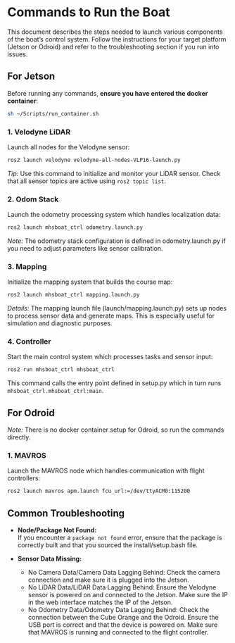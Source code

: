 # Commands to Run the Boat

This document describes the steps needed to launch various components of the boat’s control system. Follow the instructions for your target platform (Jetson or Odroid) and refer to the troubleshooting section if you run into issues.

## For Jetson

Before running any commands, **ensure you have entered the docker container**:

```bash
sh ~/Scripts/run_container.sh
```

### 1. Velodyne LiDAR

Launch all nodes for the Velodyne sensor:
  
```bash
ros2 launch velodyne velodyne-all-nodes-VLP16-launch.py
```

*Tip:* Use this command to initialize and monitor your LiDAR sensor. Check that all sensor topics are active using `ros2 topic list`.

### 2. Odom Stack

Launch the odometry processing system which handles localization data:

```bash
ros2 launch mhsboat_ctrl odometry.launch.py
```

*Note:* The odometry stack configuration is defined in odometry.launch.py if you need to adjust parameters like sensor calibration.

### 3. Mapping

Initialize the mapping system that builds the course map:

```bash
ros2 launch mhsboat_ctrl mapping.launch.py
```

*Details:* The mapping launch file (launch/mapping.launch.py) sets up nodes to process sensor data and generate maps. This is especially useful for simulation and diagnostic purposes.

### 4. Controller

Start the main control system which processes tasks and sensor input:

```bash
ros2 run mhsboat_ctrl mhsboat_ctrl
```

This command calls the entry point defined in setup.py which in turn runs `mhsboat_ctrl.mhsboat_ctrl:main`.

## For Odroid

*Note:* There is no docker container setup for Odroid, so run the commands directly.

### 1. MAVROS

Launch the MAVROS node which handles communication with flight controllers:
  
```bash
ros2 launch mavros apm.launch fcu_url:=/dev/ttyACM0:115200
```

## Common Troubleshooting

- **Node/Package Not Found:**  
  If you encounter a `package not found` error, ensure that the package is correctly built and that you sourced the install/setup.bash file.

- **Sensor Data Missing:**
  - No Camera Data/Camera Data Lagging Behind: Check the camera connection and make sure it is plugged into the Jetson.
  - No LiDAR Data/LiDAR Data Lagging Behind: Ensure the Velodyne sensor is powered on and connected to the Jetson. Make sure the IP in the web interface matches the IP of the Jetson.
  - No Odometry Data/Odometry Data Lagging Behind: Check the connection between the Cube Orange and the Odroid. Ensure the USB port is correct and that the device is powered on. Make sure that MAVROS is running and connected to the flight controller.